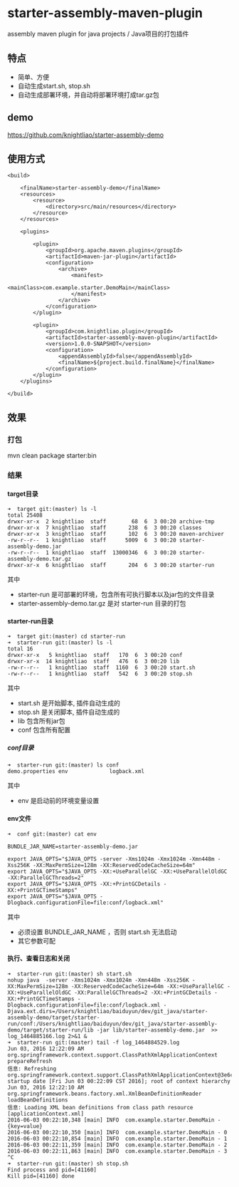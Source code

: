 # starter-assembly-maven-plugin

assembly maven plugin for java projects / Java项目的打包插件

## 特点

- 简单、方便
- 自动生成start.sh, stop.sh
- 自动生成部署环境，并自动将部署环境打成tar.gz包

## demo

https://github.com/knightliao/starter-assembly-demo

## 使用方式

    <build>

        <finalName>starter-assembly-demo</finalName>
        <resources>
            <resource>
                <directory>src/main/resources</directory>
            </resource>
        </resources>

        <plugins>

            <plugin>
                <groupId>org.apache.maven.plugins</groupId>
                <artifactId>maven-jar-plugin</artifactId>
                <configuration>
                    <archive>
                        <manifest>
                            <mainClass>com.example.starter.DemoMain</mainClass>
                        </manifest>
                    </archive>
                </configuration>
            </plugin>

            <plugin>
                <groupId>com.knightliao.plugin</groupId>
                <artifactId>starter-assembly-maven-plugin</artifactId>
                <version>1.0.0-SNAPSHOT</version>
                <configuration>
                    <appendAssemblyId>false</appendAssemblyId>
                    <finalName>${project.build.finalName}</finalName>
                </configuration>
            </plugin>
        </plugins>

    </build>

## 效果

### 打包

mvn clean package starter:bin

### 结果

#### target目录

    ➜  target git:(master) ls -l
    total 25408
    drwxr-xr-x  2 knightliao  staff        68  6  3 00:20 archive-tmp
    drwxr-xr-x  7 knightliao  staff       238  6  3 00:20 classes
    drwxr-xr-x  3 knightliao  staff       102  6  3 00:20 maven-archiver
    -rw-r--r--  1 knightliao  staff      5009  6  3 00:20 starter-assembly-demo.jar
    -rw-r--r--  1 knightliao  staff  13000346  6  3 00:20 starter-assembly-demo.tar.gz
    drwxr-xr-x  6 knightliao  staff       204  6  3 00:20 starter-run

其中

- starter-run 是可部署的环境，包含所有可执行脚本以及jar包的文件目录 
- starter-assembly-demo.tar.gz 是对 starter-run 目录的打包

#### starter-run目录

    ➜  target git:(master) cd starter-run
    ➜  starter-run git:(master) ls -l
    total 16
    drwxr-xr-x   5 knightliao  staff   170  6  3 00:20 conf
    drwxr-xr-x  14 knightliao  staff   476  6  3 00:20 lib
    -rw-r--r--   1 knightliao  staff  1160  6  3 00:20 start.sh
    -rw-r--r--   1 knightliao  staff   542  6  3 00:20 stop.sh

其中

- start.sh 是开始脚本, 插件自动生成的
- stop.sh 是关闭脚本, 插件自动生成的
- lib 包含所有jar包
- conf 包含所有配置

##### conf目录

    ➜  starter-run git:(master) ls conf
    demo.properties env             logback.xml
    
其中

- env 是启动前的环境变量设置

#### env文件

    ➜  conf git:(master) cat env
    
    BUNDLE_JAR_NAME=starter-assembly-demo.jar
    
    export JAVA_OPTS="$JAVA_OPTS -server -Xms1024m -Xmx1024m -Xmn448m -Xss256K -XX:MaxPermSize=128m -XX:ReservedCodeCacheSize=64m"
    export JAVA_OPTS="$JAVA_OPTS -XX:+UseParallelGC -XX:+UseParallelOldGC -XX:ParallelGCThreads=2"
    export JAVA_OPTS="$JAVA_OPTS -XX:+PrintGCDetails -XX:+PrintGCTimeStamps"
    export JAVA_OPTS="$JAVA_OPTS -Dlogback.configurationFile=file:conf/logback.xml"

其中

- 必须设置 BUNDLE_JAR_NAME ，否则 start.sh 无法启动
- 其它参数可配

#### 执行、查看日志和关闭

    ➜  starter-run git:(master) sh start.sh
    nohup java  -server -Xms1024m -Xmx1024m -Xmn448m -Xss256K -XX:MaxPermSize=128m -XX:ReservedCodeCacheSize=64m -XX:+UseParallelGC -XX:+UseParallelOldGC -XX:ParallelGCThreads=2 -XX:+PrintGCDetails -XX:+PrintGCTimeStamps -Dlogback.configurationFile=file:conf/logback.xml -Djava.ext.dirs=/Users/knightliao/baiduyun/dev/git_java/starter-assembly-demo/target/starter-run/conf:/Users/knightliao/baiduyun/dev/git_java/starter-assembly-demo/target/starter-run/lib -jar lib/starter-assembly-demo.jar  >> log_1464885166.log 2>&1 &
    ➜  starter-run git:(master) tail -f log_1464884529.log
    Jun 03, 2016 12:22:09 AM org.springframework.context.support.ClassPathXmlApplicationContext prepareRefresh
    信息: Refreshing org.springframework.context.support.ClassPathXmlApplicationContext@3e6c76f2: startup date [Fri Jun 03 00:22:09 CST 2016]; root of context hierarchy
    Jun 03, 2016 12:22:10 AM org.springframework.beans.factory.xml.XmlBeanDefinitionReader loadBeanDefinitions
    信息: Loading XML bean definitions from class path resource [applicationContext.xml]
    2016-06-03 00:22:10,348 [main] INFO  com.example.starter.DemoMain - {key=value}
    2016-06-03 00:22:10,350 [main] INFO  com.example.starter.DemoMain - 0
    2016-06-03 00:22:10,854 [main] INFO  com.example.starter.DemoMain - 1
    2016-06-03 00:22:11,359 [main] INFO  com.example.starter.DemoMain - 2
    2016-06-03 00:22:11,863 [main] INFO  com.example.starter.DemoMain - 3
    ^C
    ➜  starter-run git:(master) sh stop.sh
    Find process and pid=[41160]
    Kill pid=[41160] done
    




